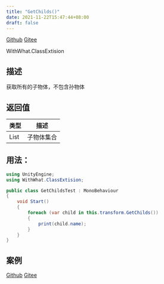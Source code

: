 ```yaml
---
title: "GetChilds()"
date: 2021-11-22T15:47:44+08:00
draft: false
---
```


[Github](https://github.com/AlanWeekend/WithWhatForUnity/blob/upm/Runtime/ClassExtision/TransformExtision.cs#L13)
[Gitee](https://gitee.com/week233/with_what_for_unity/blob/upm/Runtime/ClassExtision/TransformExtision.cs#L13)

WithWhat.ClassExtision
## 描述
获取所有的子物体，不包含孙物体
## 返回值
| 类型 | 描述 |
| - | - |
| List<Transform> | 子物体集合 |
## 用法：
```C#
using UnityEngine;
using WithWhat.ClassExtision;

public class GetChildsTest : MonoBehaviour
{
    void Start()
    {
        foreach (var child in this.transform.GetChilds())
        {
            print(child.name);
        }
    }
}
```
## 案例
[Github](https://github.com/AlanWeekend/WithWhatForUnity/tree/master/Assets/Example/ClassExtision/TransformExtision/GetChilds)
[Gitee](https://gitee.com/week233/with_what_for_unity/tree/master/Assets/Example/ClassExtision/TransformExtision/GetChilds)